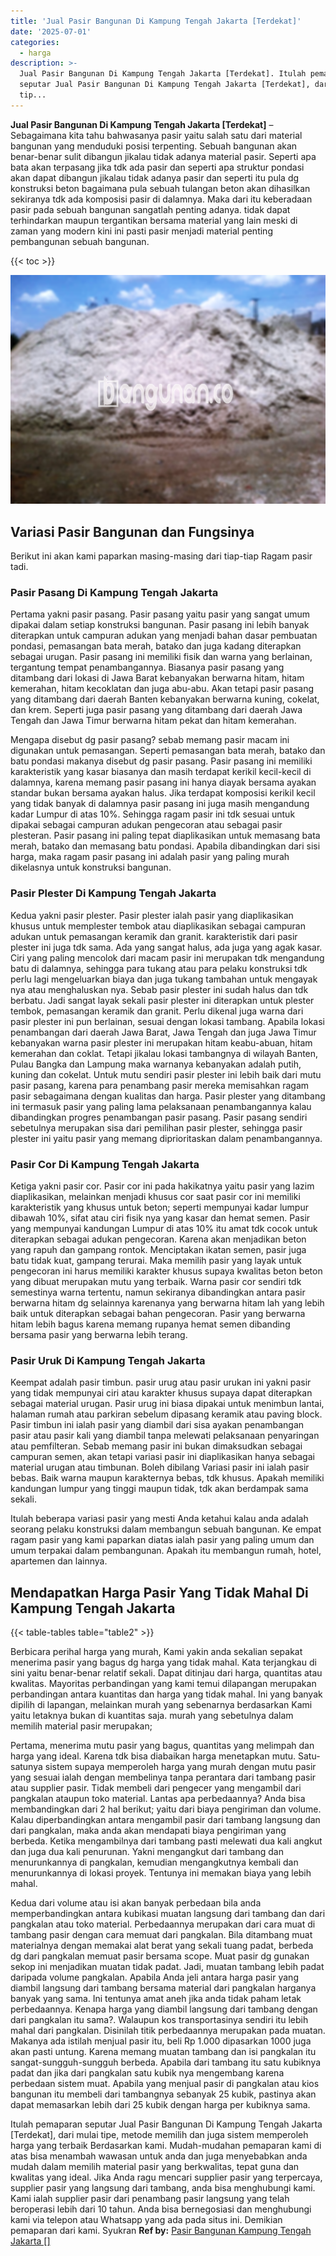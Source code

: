 ```yaml
---
title: 'Jual Pasir Bangunan Di Kampung Tengah Jakarta [Terdekat]'
date: '2025-07-01'
categories:
  - harga
description: >-
  Jual Pasir Bangunan Di Kampung Tengah Jakarta [Terdekat]. Itulah pemaparan
  seputar Jual Pasir Bangunan Di Kampung Tengah Jakarta [Terdekat], dari mulai
  tip...
---
```


**Jual Pasir Bangunan Di Kampung Tengah Jakarta \[Terdekat\]** – Sebagaimana kita tahu bahwasanya pasir yaitu salah satu dari material bangunan yang menduduki posisi terpenting. Sebuah bangunan akan benar-benar sulit dibangun jikalau tidak adanya material pasir. Seperti apa bata akan terpasang jika tdk ada pasir dan seperti apa struktur pondasi akan dapat dibangun jikalau tidak adanya pasir dan seperti itu pula dg konstruksi beton bagaimana pula sebuah tulangan beton akan dihasilkan sekiranya tdk ada komposisi pasir di dalamnya. Maka dari itu keberadaan pasir pada sebuah bangunan sangatlah penting adanya. tidak dapat terhindarkan maupun tergantikan bersama material yang lain meski di zaman yang modern kini ini pasti pasir menjadi material penting pembangunan sebuah bangunan.

{{< toc >}}

![Jual Pasir Bangunan Di Kampung Tengah Jakarta [Terdekat]](/images/jual-pasir-bangunan-13.png)

## Variasi Pasir Bangunan dan Fungsinya

Berikut ini akan kami paparkan masing-masing dari tiap-tiap Ragam pasir tadi.

### Pasir Pasang Di Kampung Tengah Jakarta

Pertama yakni pasir pasang. Pasir pasang yaitu pasir yang sangat umum dipakai dalam setiap konstruksi bangunan. Pasir pasang ini lebih banyak diterapkan untuk campuran adukan yang menjadi bahan dasar pembuatan pondasi, pemasangan bata merah, batako dan juga kadang diterapkan sebagai urugan. Pasir pasang ini memiliki fisik dan warna yang berlainan, tergantung tempat penambangannya. Biasanya pasir pasang yang ditambang dari lokasi di Jawa Barat kebanyakan berwarna hitam, hitam kemerahan, hitam kecoklatan dan juga abu-abu. Akan tetapi pasir pasang yang ditambang dari daerah Banten kebanyakan berwarna kuning, cokelat, dan krem. Seperti juga pasir pasang yang ditambang dari daerah Jawa Tengah dan Jawa Timur berwarna hitam pekat dan hitam kemerahan.

Mengapa disebut dg pasir pasang? sebab memang pasir macam ini digunakan untuk pemasangan. Seperti pemasangan bata merah, batako dan batu pondasi makanya disebut dg pasir pasang. Pasir pasang ini memiliki karakteristik yang kasar biasanya dan masih terdapat kerikil kecil-kecil di dalamnya, karena memang pasir pasang ini hanya diayak bersama ayakan standar bukan bersama ayakan halus. Jika terdapat komposisi kerikil kecil yang tidak banyak di dalamnya pasir pasang ini juga masih mengandung kadar Lumpur di atas 10%. Sehingga ragam pasir ini tdk sesuai untuk dipakai sebagai campuran adukan pengecoran atau sebagai pasir plesteran. Pasir pasang ini paling tepat diaplikasikan untuk memasang bata merah, batako dan memasang batu pondasi. Apabila dibandingkan dari sisi harga, maka ragam pasir pasang ini adalah pasir yang paling murah dikelasnya untuk konstruksi bangunan.

### Pasir Plester Di Kampung Tengah Jakarta

Kedua yakni pasir plester. Pasir plester ialah pasir yang diaplikasikan khusus untuk memplester tembok atau diaplikasikan sebagai campuran adukan untuk pemasangan keramik dan granit. karakteristik dari pasir plester ini juga tdk sama. Ada yang sangat halus, ada juga yang agak kasar. Ciri yang paling mencolok dari macam pasir ini merupakan tdk mengandung batu di dalamnya, sehingga para tukang atau para pelaku konstruksi tdk perlu lagi mengeluarkan biaya dan juga tukang tambahan untuk mengayak nya atau menghaluskan nya. Sebab pasir plester ini sudah halus dan tdk berbatu. Jadi sangat layak sekali pasir plester ini diterapkan untuk plester tembok, pemasangan keramik dan granit. Perlu dikenal juga warna dari pasir plester ini pun berlainan, sesuai dengan lokasi tambang. Apabila lokasi penambangan dari daerah Jawa Barat, Jawa Tengah dan juga Jawa Timur kebanyakan warna pasir plester ini merupakan hitam keabu-abuan, hitam kemerahan dan coklat. Tetapi jikalau lokasi tambangnya di wilayah Banten, Pulau Bangka dan Lampung maka warnanya kebanyakan adalah putih, kuning dan cokelat. Untuk mutu sendiri pasir plester ini lebih baik dari mutu pasir pasang, karena para penambang pasir mereka memisahkan ragam pasir sebagaimana dengan kualitas dan harga. Pasir plester yang ditambang ini termasuk pasir yang paling lama pelaksanaan penambangannya kalau dibandingkan progres penambangan pasir pasang. Pasir pasang sendiri sebetulnya merupakan sisa dari pemilihan pasir plester, sehingga pasir plester ini yaitu pasir yang memang diprioritaskan dalam penambangannya.

### Pasir Cor Di Kampung Tengah Jakarta

Ketiga yakni pasir cor. Pasir cor ini pada hakikatnya yaitu pasir yang lazim diaplikasikan, melainkan menjadi khusus cor saat pasir cor ini memiliki karakteristik yang khusus untuk beton; seperti mempunyai kadar lumpur dibawah 10%, sifat atau ciri fisik nya yang kasar dan hemat semen. Pasir yang mempunyai kandungan Lumpur di atas 10% itu amat tdk cocok untuk diterapkan sebagai adukan pengecoran. Karena akan menjadikan beton yang rapuh dan gampang rontok. Menciptakan ikatan semen, pasir juga batu tidak kuat, gampang terurai. Maka memilih pasir yang layak untuk pengecoran ini harus memiliki karakter khusus supaya kwalitas beton beton yang dibuat merupakan mutu yang terbaik. Warna pasir cor sendiri tdk semestinya warna tertentu, namun sekiranya dibandingkan antara pasir berwarna hitam dg selainnya karenanya yang berwarna hitam lah yang lebih baik untuk diterapkan sebagai bahan pengecoran. Pasir yang berwarna hitam lebih bagus karena memang rupanya hemat semen dibanding bersama pasir yang berwarna lebih terang.

### Pasir Uruk Di Kampung Tengah Jakarta

Keempat adalah pasir timbun. pasir urug atau pasir urukan ini yakni pasir yang tidak mempunyai ciri atau karakter khusus supaya dapat diterapkan sebagai material urugan. Pasir urug ini biasa dipakai untuk menimbun lantai, halaman rumah atau parkiran sebelum dipasang keramik atau paving block. Pasir timbun ini ialah pasir yang diambil dari sisa ayakan penambangan pasir atau pasir kali yang diambil tanpa melewati pelaksanaan penyaringan atau pemfilteran. Sebab memang pasir ini bukan dimaksudkan sebagai campuran semen, akan tetapi variasi pasir ini diaplikasikan hanya sebagai material urugan atau timbunan. Boleh dibilang Variasi pasir ini ialah pasir bebas. Baik warna maupun karakternya bebas, tdk khusus. Apakah memiliki kandungan lumpur yang tinggi maupun tidak, tdk akan berdampak sama sekali.

Itulah beberapa variasi pasir yang mesti Anda ketahui kalau anda adalah seorang pelaku konstruksi dalam membangun sebuah bangunan. Ke empat ragam pasir yang kami paparkan diatas ialah pasir yang paling umum dan umum terpakai dalam pembangunan. Apakah itu membangun rumah, hotel, apartemen dan lainnya.

## Mendapatkan Harga Pasir Yang Tidak Mahal Di Kampung Tengah Jakarta

{{< table-tables table="table2" >}}

Berbicara perihal harga yang murah, Kami yakin anda sekalian sepakat menerima pasir yang bagus dg harga yang tidak mahal. Kata terjangkau di sini yaitu benar-benar relatif sekali. Dapat ditinjau dari harga, quantitas atau kwalitas. Mayoritas perbandingan yang kami temui dilapangan merupakan perbandingan antara kuantitas dan harga yang tidak mahal. Ini yang banyak dipilih di lapangan, melainkan murah yang sebenarnya berdasarkan Kami yaitu letaknya bukan di kuantitas saja. murah yang sebetulnya dalam memilih material pasir merupakan;

Pertama, menerima mutu pasir yang bagus, quantitas yang melimpah dan harga yang ideal. Karena tdk bisa diabaikan harga menetapkan mutu. Satu-satunya sistem supaya memperoleh harga yang murah dengan mutu pasir yang sesuai ialah dengan membelinya tanpa perantara dari tambang pasir atau supplier pasir. Tidak membeli dari pengecer yang mengambil dari pangkalan ataupun toko material. Lantas apa perbedaannya? Anda bisa membandingkan dari 2 hal berikut; yaitu dari biaya pengiriman dan volume. Kalau diperbandingkan antara mengambil pasir dari tambang langsung dan dari pangkalan, maka anda akan mendapati biaya pengiriman yang berbeda. Ketika mengambilnya dari tambang pasti melewati dua kali angkut dan juga dua kali penurunan. Yakni mengangkut dari tambang dan menurunkannya di pangkalan, kemudian mengangkutnya kembali dan menurunkannya di lokasi proyek. Tentunya ini memakan biaya yang lebih mahal.

Kedua dari volume atau isi akan banyak perbedaan bila anda memperbandingkan antara kubikasi muatan langsung dari tambang dan dari pangkalan atau toko material. Perbedaannya merupakan dari cara muat di tambang pasir dengan cara memuat dari pangkalan. Bila ditambang muat materialnya dengan memakai alat berat yang sekali tuang padat, berbeda dg dari pangkalan memuat pasir bersama scope. Muat pasir dg gunakan sekop ini menjadikan muatan tidak padat. Jadi, muatan tambang lebih padat daripada volume pangkalan. Apabila Anda jeli antara harga pasir yang diambil langsung dari tambang bersama material dari pangkalan harganya banyak yang sama. Ini tentunya amat aneh jika anda tidak paham letak perbedaannya. Kenapa harga yang diambil langsung dari tambang dengan dari pangkalan itu sama?. Walaupun kos transportasinya sendiri itu lebih mahal dari pangkalan. Disinilah titik perbedaannya merupakan pada muatan. Makanya ada istilah menjual pasir itu, beli Rp 1.000 dipasarkan 1000 juga akan pasti untung. Karena memang muatan tambang dan isi pangkalan itu sangat-sungguh-sungguh berbeda. Apabila dari tambang itu satu kubiknya padat dan jika dari pangkalan satu kubik nya mengembang karena perbedaan sistem muat. Apabila yang menjual pasir di pangkalan atau kios bangunan itu membeli dari tambangnya sebanyak 25 kubik, pastinya akan dapat memasarkan lebih dari 25 kubik dengan harga per kubiknya sama.

Itulah pemaparan seputar Jual Pasir Bangunan Di Kampung Tengah Jakarta \[Terdekat\], dari mulai tipe, metode memilih dan juga sistem memperoleh harga yang terbaik Berdasarkan kami. Mudah-mudahan pemaparan kami di atas bisa menambah wawasan untuk anda dan juga menyebabkan anda mudah dalam memilih material pasir yang berkwalitas, tepat guna dan kwalitas yang ideal. Jika Anda ragu mencari supplier pasir yang terpercaya, supplier pasir yang langsung dari tambang, anda bisa menghubungi kami. Kami ialah supplier pasir dari penambang pasir langsung yang telah beroperasi lebih dari 10 tahun. Anda bisa bernegosiasi dan menghubungi kami via telepon atau Whatsapp yang ada pada situs ini. Demikian pemaparan dari kami. Syukran
**Ref by:** [Pasir Bangunan Kampung Tengah Jakarta []](https://id.wikipedia.org/wiki/Pasir)
